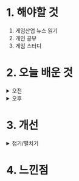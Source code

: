 
# 1. 해야할 것

1. 게임산업 뉴스 읽기 
2. 개인 공부  
3. 게임 스터디



# 2. 오늘 배운 것

<details>
<summary>오전</summary>

## Art of Game Design
![image](https://github.com/user-attachments/assets/91613e6a-3089-4839-90c4-fe02bc9c3f3f)

![image](https://github.com/user-attachments/assets/05bb7641-bb6e-4e7c-8a63-2d146ec1fe65)

</details>


<details>
<summary>오후</summary>


## 게임 스터디
### Art of Gaem Design

</details>




# 3. 개선


<details>
<summary>접기/펼치기</summary>


</details>



# 4. 느낀점



